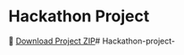 # Hackathon Project

🔗 [Download Project ZIP](https://www.dropbox.com/scl/fi/npty8oequ9nm19vxoszef/hackathon_project.zip?rlkey=7urnqjpkxkof7qfxyafd1xp2d&st=ptdkpss1&dl=0)# Hackathon-project-
